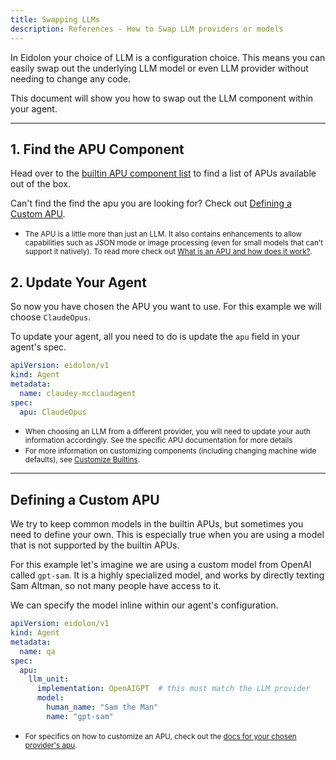```yaml
---
title: Swapping LLMs
description: References - How to Swap LLM providers or models
---
```


In Eidolon your choice of LLM is a configuration choice. This means you can easily swap out the underlying LLM model or 
even LLM provider without needing to change any code.

This document will show you how to swap out the LLM component within your agent.

---
## 1. Find the APU Component
Head over to the [builtin APU component list](/docs/components/apu/overview) to find a list of APUs available out of the box.

Can't find the find the apu you are looking for? Check out [Defining a Custom APU](#defining-a-custom-apu).

* <small>The APU is a little more than just an LLM. It also contains enhancements to allow capabilities such as 
JSON mode or image processing (even for small models that can't support it natively). To read more check out 
[What is an APU and how does it work?](https://www.eidolonai.com/what_is_apu).</small>


## 2. Update Your Agent
So now you have chosen the APU you want to use. For this example we will choose `ClaudeOpus`.

To update your agent, all you need to do is update the `apu` field in your agent's spec.

```yaml
apiVersion: eidolon/v1
kind: Agent
metadata:
  name: claudey-mcclaudagent
spec: 
  apu: ClaudeOpus
```


* <small>When choosing an LLM from a different provider, you will need to update your auth information accordingly. See
  the specific APU documentation for more details</small>
* <small>For more information on customizing components (including changing machine wide defaults), see [Customize Builtins](/docs/howto/customize_builtins).</small>

---
## Defining a Custom APU
We try to keep common models in the builtin APUs, but sometimes you need to define your own. This is especially true 
when you are using a model that is not supported by the builtin APUs.

For this example let's imagine we are using a custom model from OpenAI called `gpt-sam`. It is a highly specialized model,
and works by directly texting Sam Altman, so not many people have access to it.

We can specify the model inline within our agent's configuration.

```yaml
apiVersion: eidolon/v1
kind: Agent
metadata:
  name: qa
spec:
  apu: 
    llm_unit:
      implementation: OpenAIGPT  # this must match the LLM provider
      model:
        human_name: "Sam the Man"
        name: "gpt-sam"
```

* <small>For specifics on how to customize an APU, check out the [docs for your chosen provider's apu](/docs/components/apu/overview).</small>

